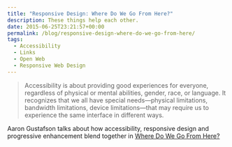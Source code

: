 ```yaml
---
title: "Responsive Design: Where Do We Go From Here?"
description: These things help each other.
date: 2015-06-25T23:21:57+00:00
permalink: /blog/responsive-design-where-do-we-go-from-here/
tags:
  - Accessibility
  - Links
  - Open Web
  - Responsive Web Design
---
```


> Accessibility is about providing good experiences for everyone, regardless of physical or mental abilities, gender, race, or language. It recognizes that we all have special needs—physical limitations, bandwidth limitations, device limitations—that may require us to experience the same interface in different ways.

Aaron Gustafson talks about how accessibility, responsive design and progressive enhancement blend together in [Where Do We Go From Here?](http://www.aaron-gustafson.com/notebook/where-do-we-go-from-here/)
